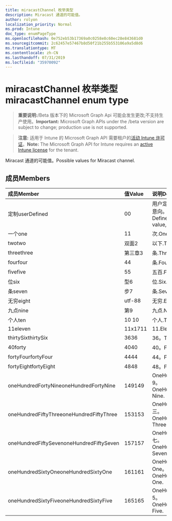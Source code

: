 ```yaml
---
title: miracastChannel 枚举类型
description: Miracast 通道的可能值。
author: rolyon
localization_priority: Normal
ms.prod: Intune
doc_type: enumPageType
ms.openlocfilehash: 0e752eb53b17369a0c0258e8c60ec28e843681d0
ms.sourcegitcommit: 2c62457e57467b8d50f21b255b553106a9a5d8d6
ms.translationtype: MT
ms.contentlocale: zh-CN
ms.lasthandoff: 07/31/2019
ms.locfileid: "35970092"
---
```

# <a name="miracastchannel-enum-type"></a><span data-ttu-id="36ddc-103">miracastChannel 枚举类型</span><span class="sxs-lookup"><span data-stu-id="36ddc-103">miracastChannel enum type</span></span>

> <span data-ttu-id="36ddc-104">**重要说明:**/Beta 版本下的 Microsoft Graph Api 可能会发生更改;不支持生产使用。</span><span class="sxs-lookup"><span data-stu-id="36ddc-104">**Important:** Microsoft Graph APIs under the /beta version are subject to change; production use is not supported.</span></span>

> <span data-ttu-id="36ddc-105">**注意:** 适用于 Intune 的 Microsoft Graph API 需要租户的[活动 Intune 许可证](https://go.microsoft.com/fwlink/?linkid=839381)。</span><span class="sxs-lookup"><span data-stu-id="36ddc-105">**Note:** The Microsoft Graph API for Intune requires an [active Intune license](https://go.microsoft.com/fwlink/?linkid=839381) for the tenant.</span></span>

<span data-ttu-id="36ddc-106">Miracast 通道的可能值。</span><span class="sxs-lookup"><span data-stu-id="36ddc-106">Possible values for Miracast channel.</span></span>

## <a name="members"></a><span data-ttu-id="36ddc-107">成员</span><span class="sxs-lookup"><span data-stu-id="36ddc-107">Members</span></span>
|<span data-ttu-id="36ddc-108">成员</span><span class="sxs-lookup"><span data-stu-id="36ddc-108">Member</span></span>|<span data-ttu-id="36ddc-109">值</span><span class="sxs-lookup"><span data-stu-id="36ddc-109">Value</span></span>|<span data-ttu-id="36ddc-110">说明</span><span class="sxs-lookup"><span data-stu-id="36ddc-110">Description</span></span>|
|:---|:---|:---|
|<span data-ttu-id="36ddc-111">定制</span><span class="sxs-lookup"><span data-stu-id="36ddc-111">userDefined</span></span>|<span data-ttu-id="36ddc-112">0</span><span class="sxs-lookup"><span data-stu-id="36ddc-112">0</span></span>|<span data-ttu-id="36ddc-113">用户定义, 默认值, 无意向。</span><span class="sxs-lookup"><span data-stu-id="36ddc-113">User Defined, default value, no intent.</span></span>|
|<span data-ttu-id="36ddc-114">一个</span><span class="sxs-lookup"><span data-stu-id="36ddc-114">one</span></span>|<span data-ttu-id="36ddc-115">1</span><span class="sxs-lookup"><span data-stu-id="36ddc-115">1</span></span>|<span data-ttu-id="36ddc-116">次.</span><span class="sxs-lookup"><span data-stu-id="36ddc-116">One.</span></span>|
|<span data-ttu-id="36ddc-117">two</span><span class="sxs-lookup"><span data-stu-id="36ddc-117">two</span></span>|<span data-ttu-id="36ddc-118">双面</span><span class="sxs-lookup"><span data-stu-id="36ddc-118">2</span></span>|<span data-ttu-id="36ddc-119">以下.</span><span class="sxs-lookup"><span data-stu-id="36ddc-119">Two.</span></span>|
|<span data-ttu-id="36ddc-120">three</span><span class="sxs-lookup"><span data-stu-id="36ddc-120">three</span></span>|<span data-ttu-id="36ddc-121">第三章</span><span class="sxs-lookup"><span data-stu-id="36ddc-121">3</span></span>|<span data-ttu-id="36ddc-122">条.</span><span class="sxs-lookup"><span data-stu-id="36ddc-122">Three.</span></span>|
|<span data-ttu-id="36ddc-123">four</span><span class="sxs-lookup"><span data-stu-id="36ddc-123">four</span></span>|<span data-ttu-id="36ddc-124">4</span><span class="sxs-lookup"><span data-stu-id="36ddc-124">4</span></span>|<span data-ttu-id="36ddc-125">条.</span><span class="sxs-lookup"><span data-stu-id="36ddc-125">Four.</span></span>|
|<span data-ttu-id="36ddc-126">five</span><span class="sxs-lookup"><span data-stu-id="36ddc-126">five</span></span>|<span data-ttu-id="36ddc-127">5</span><span class="sxs-lookup"><span data-stu-id="36ddc-127">5</span></span>|<span data-ttu-id="36ddc-128">五百.</span><span class="sxs-lookup"><span data-stu-id="36ddc-128">Five.</span></span>|
|<span data-ttu-id="36ddc-129">位</span><span class="sxs-lookup"><span data-stu-id="36ddc-129">six</span></span>|<span data-ttu-id="36ddc-130">型</span><span class="sxs-lookup"><span data-stu-id="36ddc-130">6</span></span>|<span data-ttu-id="36ddc-131">位.</span><span class="sxs-lookup"><span data-stu-id="36ddc-131">Six.</span></span>|
|<span data-ttu-id="36ddc-132">条</span><span class="sxs-lookup"><span data-stu-id="36ddc-132">seven</span></span>|<span data-ttu-id="36ddc-133">步</span><span class="sxs-lookup"><span data-stu-id="36ddc-133">7</span></span>|<span data-ttu-id="36ddc-134">条.</span><span class="sxs-lookup"><span data-stu-id="36ddc-134">Seven.</span></span>|
|<span data-ttu-id="36ddc-135">无穷</span><span class="sxs-lookup"><span data-stu-id="36ddc-135">eight</span></span>|<span data-ttu-id="36ddc-136">utf-8</span><span class="sxs-lookup"><span data-stu-id="36ddc-136">8</span></span>|<span data-ttu-id="36ddc-137">无穷.</span><span class="sxs-lookup"><span data-stu-id="36ddc-137">Eight.</span></span>|
|<span data-ttu-id="36ddc-138">九点</span><span class="sxs-lookup"><span data-stu-id="36ddc-138">nine</span></span>|<span data-ttu-id="36ddc-139">第</span><span class="sxs-lookup"><span data-stu-id="36ddc-139">9</span></span>|<span data-ttu-id="36ddc-140">九点.</span><span class="sxs-lookup"><span data-stu-id="36ddc-140">Nine.</span></span>|
|<span data-ttu-id="36ddc-141">个人</span><span class="sxs-lookup"><span data-stu-id="36ddc-141">ten</span></span>|<span data-ttu-id="36ddc-142">10 </span><span class="sxs-lookup"><span data-stu-id="36ddc-142">10</span></span>|<span data-ttu-id="36ddc-143">个人.</span><span class="sxs-lookup"><span data-stu-id="36ddc-143">Ten.</span></span>|
|<span data-ttu-id="36ddc-144">11</span><span class="sxs-lookup"><span data-stu-id="36ddc-144">eleven</span></span>|<span data-ttu-id="36ddc-145">11x17</span><span class="sxs-lookup"><span data-stu-id="36ddc-145">11</span></span>|<span data-ttu-id="36ddc-146">11.</span><span class="sxs-lookup"><span data-stu-id="36ddc-146">Eleven.</span></span>|
|<span data-ttu-id="36ddc-147">thirtySix</span><span class="sxs-lookup"><span data-stu-id="36ddc-147">thirtySix</span></span>|<span data-ttu-id="36ddc-148">36</span><span class="sxs-lookup"><span data-stu-id="36ddc-148">36</span></span>|<span data-ttu-id="36ddc-149">36。</span><span class="sxs-lookup"><span data-stu-id="36ddc-149">Thirty-Six.</span></span>|
|<span data-ttu-id="36ddc-150">40</span><span class="sxs-lookup"><span data-stu-id="36ddc-150">forty</span></span>|<span data-ttu-id="36ddc-151">40</span><span class="sxs-lookup"><span data-stu-id="36ddc-151">40</span></span>|<span data-ttu-id="36ddc-152">40。</span><span class="sxs-lookup"><span data-stu-id="36ddc-152">Forty.</span></span>|
|<span data-ttu-id="36ddc-153">fortyFour</span><span class="sxs-lookup"><span data-stu-id="36ddc-153">fortyFour</span></span>|<span data-ttu-id="36ddc-154">44</span><span class="sxs-lookup"><span data-stu-id="36ddc-154">44</span></span>|<span data-ttu-id="36ddc-155">44。</span><span class="sxs-lookup"><span data-stu-id="36ddc-155">Forty-Four.</span></span>|
|<span data-ttu-id="36ddc-156">fortyEight</span><span class="sxs-lookup"><span data-stu-id="36ddc-156">fortyEight</span></span>|<span data-ttu-id="36ddc-157">48</span><span class="sxs-lookup"><span data-stu-id="36ddc-157">48</span></span>|<span data-ttu-id="36ddc-158">48。</span><span class="sxs-lookup"><span data-stu-id="36ddc-158">Forty-Eight.</span></span>|
|<span data-ttu-id="36ddc-159">oneHundredFortyNine</span><span class="sxs-lookup"><span data-stu-id="36ddc-159">oneHundredFortyNine</span></span>|<span data-ttu-id="36ddc-160">149</span><span class="sxs-lookup"><span data-stu-id="36ddc-160">149</span></span>|<span data-ttu-id="36ddc-161">OneHundredForty-9。</span><span class="sxs-lookup"><span data-stu-id="36ddc-161">OneHundredForty-Nine.</span></span>|
|<span data-ttu-id="36ddc-162">oneHundredFiftyThree</span><span class="sxs-lookup"><span data-stu-id="36ddc-162">oneHundredFiftyThree</span></span>|<span data-ttu-id="36ddc-163">153</span><span class="sxs-lookup"><span data-stu-id="36ddc-163">153</span></span>|<span data-ttu-id="36ddc-164">OneHundredFifty-三。</span><span class="sxs-lookup"><span data-stu-id="36ddc-164">OneHundredFifty-Three.</span></span>|
|<span data-ttu-id="36ddc-165">oneHundredFiftySeven</span><span class="sxs-lookup"><span data-stu-id="36ddc-165">oneHundredFiftySeven</span></span>|<span data-ttu-id="36ddc-166">157</span><span class="sxs-lookup"><span data-stu-id="36ddc-166">157</span></span>|<span data-ttu-id="36ddc-167">OneHundredFifty-七。</span><span class="sxs-lookup"><span data-stu-id="36ddc-167">OneHundredFifty-Seven.</span></span>|
|<span data-ttu-id="36ddc-168">oneHundredSixtyOne</span><span class="sxs-lookup"><span data-stu-id="36ddc-168">oneHundredSixtyOne</span></span>|<span data-ttu-id="36ddc-169">161</span><span class="sxs-lookup"><span data-stu-id="36ddc-169">161</span></span>|<span data-ttu-id="36ddc-170">OneHundredSixty-One。</span><span class="sxs-lookup"><span data-stu-id="36ddc-170">OneHundredSixty-One.</span></span>|
|<span data-ttu-id="36ddc-171">oneHundredSixtyFive</span><span class="sxs-lookup"><span data-stu-id="36ddc-171">oneHundredSixtyFive</span></span>|<span data-ttu-id="36ddc-172">165</span><span class="sxs-lookup"><span data-stu-id="36ddc-172">165</span></span>|<span data-ttu-id="36ddc-173">OneHundredSixty-5。</span><span class="sxs-lookup"><span data-stu-id="36ddc-173">OneHundredSixty-Five.</span></span>|





